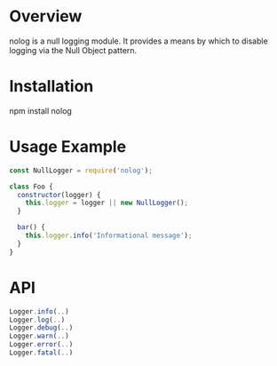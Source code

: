 # Overview
nolog is a null logging module.  It provides a means by which to disable logging via the Null Object pattern.

# Installation
npm install nolog

# Usage Example
```javascript
const NullLogger = require('nolog');

class Foo {
  constructor(logger) {
    this.logger = logger || new NullLogger();
  }

  bar() {
    this.logger.info('Informational message');
  }
}
```

# API
```javascript
Logger.info(..)
Logger.log(..)
Logger.debug(..)
Logger.warn(..)
Logger.error(..)
Logger.fatal(..)
```
